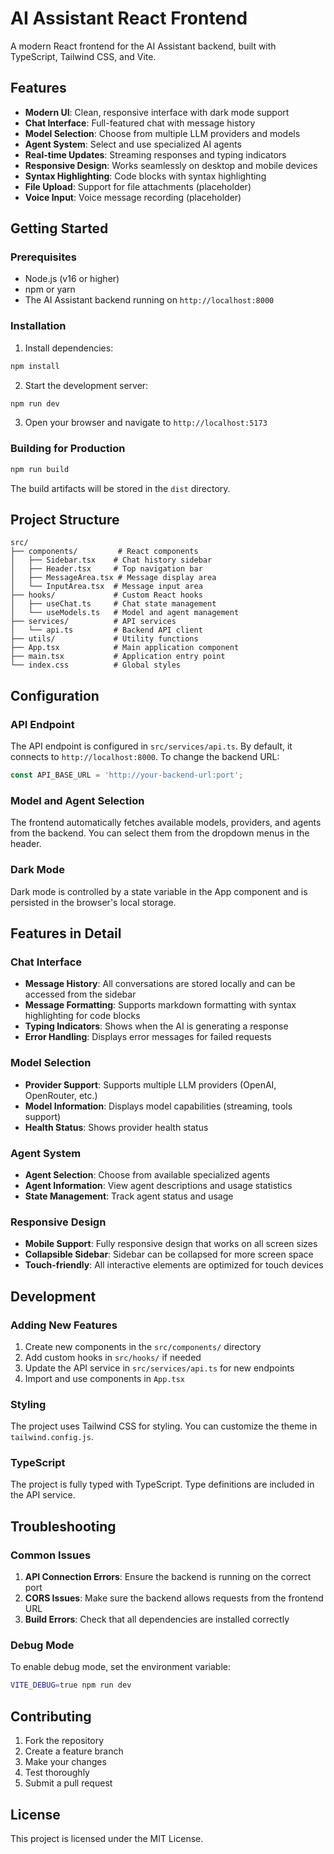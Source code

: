 # AI Assistant React Frontend

A modern React frontend for the AI Assistant backend, built with TypeScript, Tailwind CSS, and Vite.

## Features

- **Modern UI**: Clean, responsive interface with dark mode support
- **Chat Interface**: Full-featured chat with message history
- **Model Selection**: Choose from multiple LLM providers and models
- **Agent System**: Select and use specialized AI agents
- **Real-time Updates**: Streaming responses and typing indicators
- **Responsive Design**: Works seamlessly on desktop and mobile devices
- **Syntax Highlighting**: Code blocks with syntax highlighting
- **File Upload**: Support for file attachments (placeholder)
- **Voice Input**: Voice message recording (placeholder)

## Getting Started

### Prerequisites

- Node.js (v16 or higher)
- npm or yarn
- The AI Assistant backend running on `http://localhost:8000`

### Installation

1. Install dependencies:
```bash
npm install
```

2. Start the development server:
```bash
npm run dev
```

3. Open your browser and navigate to `http://localhost:5173`

### Building for Production

```bash
npm run build
```

The build artifacts will be stored in the `dist` directory.

## Project Structure

```
src/
├── components/         # React components
│   ├── Sidebar.tsx    # Chat history sidebar
│   ├── Header.tsx     # Top navigation bar
│   ├── MessageArea.tsx # Message display area
│   └── InputArea.tsx  # Message input area
├── hooks/             # Custom React hooks
│   ├── useChat.ts     # Chat state management
│   └── useModels.ts   # Model and agent management
├── services/          # API services
│   └── api.ts         # Backend API client
├── utils/             # Utility functions
├── App.tsx            # Main application component
├── main.tsx           # Application entry point
└── index.css          # Global styles
```

## Configuration

### API Endpoint

The API endpoint is configured in `src/services/api.ts`. By default, it connects to `http://localhost:8000`. To change the backend URL:

```typescript
const API_BASE_URL = 'http://your-backend-url:port';
```

### Model and Agent Selection

The frontend automatically fetches available models, providers, and agents from the backend. You can select them from the dropdown menus in the header.

### Dark Mode

Dark mode is controlled by a state variable in the App component and is persisted in the browser's local storage.

## Features in Detail

### Chat Interface

- **Message History**: All conversations are stored locally and can be accessed from the sidebar
- **Message Formatting**: Supports markdown formatting with syntax highlighting for code blocks
- **Typing Indicators**: Shows when the AI is generating a response
- **Error Handling**: Displays error messages for failed requests

### Model Selection

- **Provider Support**: Supports multiple LLM providers (OpenAI, OpenRouter, etc.)
- **Model Information**: Displays model capabilities (streaming, tools support)
- **Health Status**: Shows provider health status

### Agent System

- **Agent Selection**: Choose from available specialized agents
- **Agent Information**: View agent descriptions and usage statistics
- **State Management**: Track agent status and usage

### Responsive Design

- **Mobile Support**: Fully responsive design that works on all screen sizes
- **Collapsible Sidebar**: Sidebar can be collapsed for more screen space
- **Touch-friendly**: All interactive elements are optimized for touch devices

## Development

### Adding New Features

1. Create new components in the `src/components/` directory
2. Add custom hooks in `src/hooks/` if needed
3. Update the API service in `src/services/api.ts` for new endpoints
4. Import and use components in `App.tsx`

### Styling

The project uses Tailwind CSS for styling. You can customize the theme in `tailwind.config.js`.

### TypeScript

The project is fully typed with TypeScript. Type definitions are included in the API service.

## Troubleshooting

### Common Issues

1. **API Connection Errors**: Ensure the backend is running on the correct port
2. **CORS Issues**: Make sure the backend allows requests from the frontend URL
3. **Build Errors**: Check that all dependencies are installed correctly

### Debug Mode

To enable debug mode, set the environment variable:

```bash
VITE_DEBUG=true npm run dev
```

## Contributing

1. Fork the repository
2. Create a feature branch
3. Make your changes
4. Test thoroughly
5. Submit a pull request

## License

This project is licensed under the MIT License.